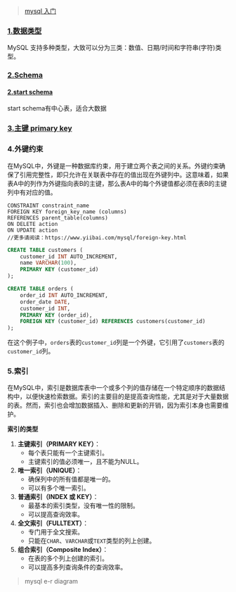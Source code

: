 > [mysql 入门](https://c.biancheng.net/mysql/10/)

### [1.数据类型](https://www.runoob.com/mysql/mysql-data-types.html)

MySQL 支持多种类型，大致可以分为三类：数值、日期/时间和字符串(字符)类型。







[1]: https://www.begtut.com/sql/sql-datatypes.html
[2]: https://www.tutorialsteacher.com/sqlserver/database-schema

### [2.Schema](https://www.tutorialsteacher.com/sqlserver/database-schema)





#### [2.start schema](https://en.wikipedia.org/wiki/Star_schema)

start schema有中心表，适合大数据



[1]: https://www.tutorialsteacher.com/sqlserver/database-schema
[2]: https://hasura.io/learn/database/mysql/core-concepts/3-schema-ddl-dml/
[3]: https://www.youtube.com/watch?v=3BZz8R7mqu0	"youtobe schema 讲解"
[4]: https://www.youtube.com/watch?v=x_ez4IlSGOE	"如何创建schema"

### [3.主键 primary key]()

### 4.外键约束

在MySQL中，外键是一种数据库约束，用于建立两个表之间的关系。外键约束确保了引用完整性，即只允许在关联表中存在的值出现在外键列中。这意味着，如果表A中的列作为外键指向表B的主键，那么表A中的每个外键值都必须在表B的主键列中有对应的值。

```mysql
CONSTRAINT constraint_name
FOREIGN KEY foreign_key_name (columns)
REFERENCES parent_table(columns)
ON DELETE action
ON UPDATE action
//更多请阅读：https://www.yiibai.com/mysql/foreign-key.html
```



```sql
CREATE TABLE customers (
    customer_id INT AUTO_INCREMENT,
    name VARCHAR(100),
    PRIMARY KEY (customer_id)
);

CREATE TABLE orders (
    order_id INT AUTO_INCREMENT,
    order_date DATE,
    customer_id INT,
    PRIMARY KEY (order_id),
    FOREIGN KEY (customer_id) REFERENCES customers(customer_id)
);
```

在这个例子中，`orders`表的`customer_id`列是一个外键，它引用了`customers`表的`customer_id`列。

[1]: https://www.yiibai.com/mysql/foreign-key.html	"MySQL外键约束"
[2]: https://blog.csdn.net/nanaMasuda/article/details/52543177	"mysql中key 、primary key 、unique key 与index区别"
[3]: https://blog.csdn.net/ayqy42602/article/details/109092571	"Mysql中key 、primary key 、unique key 与index区别"
[4]: https://developer.aliyun.com/article/933575	"MySQL - key、primary key、unique key、index 区别(二)"
[5]: https://blog.csdn.net/HD243608836/article/details/99626599	"如何在MySQL中存储数组（list）？"



### 5.索引

在MySQL中，索引是数据库表中一个或多个列的值存储在一个特定顺序的数据结构中，以便快速检索数据。索引的主要目的是提高查询性能，尤其是对于大量数据的表。然而，索引也会增加数据插入、删除和更新的开销，因为索引本身也需要维护。

**索引的类型**

1. **主键索引（PRIMARY KEY）**：
   - 每个表只能有一个主键索引。
   - 主键索引的值必须唯一，且不能为NULL。
2. **唯一索引（UNIQUE）**：
   - 确保列中的所有值都是唯一的。
   - 可以有多个唯一索引。
3. **普通索引（INDEX 或 KEY）**：
   - 最基本的索引类型，没有唯一性的限制。
   - 可以提高查询效率。
4. **全文索引（FULLTEXT）**：
   - 专门用于全文搜索。
   - 只能在`CHAR`、`VARCHAR`或`TEXT`类型的列上创建。
5. **组合索引（Composite Index）**：
   - 在表的多个列上创建的索引。
   - 可以提高多列查询条件的查询效率。

> mysql e-r diagram
